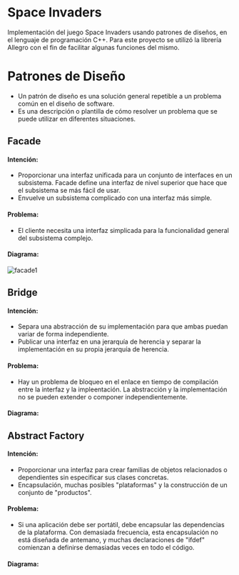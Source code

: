 # Space Invaders
Implementación del juego Space Invaders usando patrones de diseños, en el lenguaje de programación C++. Para este proyecto se utilizó la librería Allegro con el fin de facilitar algunas funciones del mismo. 

# Patrones de Diseño
* Un patrón de diseño es una solución general repetible a un problema común en el diseño de software.
* Es una descripción o plantilla de cómo resolver un problema que se puede utilizar en diferentes situaciones.


## Facade
#### Intención: 
* Proporcionar una interfaz unificada para un conjunto de interfaces en un subsistema. Facade define una interfaz de nivel superior que hace que el subsistema se más fácil de usar.
* Envuelve un subsistema complicado con una interfaz más simple.
#### Problema:
* El cliente necesita una interfaz simplicada para la funcionalidad general del subsistema complejo.
#### Diagrama:
![facade1](https://user-images.githubusercontent.com/38145376/42285314-d45ac424-7f74-11e8-9d61-f386dd1bdcfc.png)




## Bridge
#### Intención:
* Separa una abstracción de su implementación para que ambas puedan variar de forma independiente.
* Publicar una interfaz en una jerarquía de herencia y separar la implementación en su propia jerarquía de herencia.
#### Problema:
* Hay un problema de bloqueo en el enlace en tiempo de compilación entre la interfaz y la impleentación. La abstracción y la implementación no se pueden extender o componer independientemente.
#### Diagrama:


## Abstract Factory
#### Intención:
* Proporcionar una interfaz para crear familias de objetos relacionados o dependientes sin especificar sus clases concretas.
* Encapsulación, muchas posibles "plataformas" y la construcción de un conjunto de "productos".
#### Problema: 
* Si una aplicación debe ser portátil, debe encapsular las dependencias de la plataforma. Con demasiada frecuencia, esta encapsulación no está diseñada de antemano, y muchas declaraciones de "ifdef" comienzan a definirse demasiadas veces en todo el código.
#### Diagrama:
